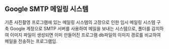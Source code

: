 ## Google SMTP 메일링 시스템
기존 사진촬영 프로그램에 있는 메일링 시스템의 고장으로 인한 임시 메일링 시스템 구축
Google 계정으로 SMTP 서버를 사용하여 메일을 보내는 시스템으로, 폴더를 감지하여 이미지 파일이 생성되면 이미 만들어진 프로그램 db파일의 이미지 경로를 비교하여 메일을 전송하는 프로그램임.
